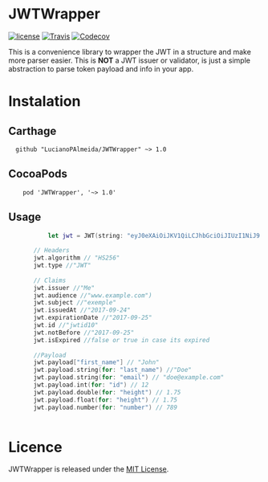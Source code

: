 # JWTWrapper

[![license](https://img.shields.io/github/license/mashape/apistatus.svg)](https://opensource.org/licenses/MIT)
[![Travis](https://img.shields.io/travis/LucianoPAlmeida/JWTWrapper.svg)](https://travis-ci.org/LucianoPAlmeida/JWTWrapper)
[![Codecov](https://img.shields.io/codecov/c/github/LucianoPAlmeida/JWTWrapper.svg)](https://codecov.io/gh/LucianoPAlmeida/JWTWrapper)

This is a convenience library to wrapper the JWT in a structure and make more parser easier. 
This is **NOT** a JWT issuer or validator, is just a simple abstraction to parse token payload and info in your app.


# Instalation

## Carthage   
  ```
    github "LucianoPAlmeida/JWTWrapper" ~> 1.0
  ```
## CocoaPods

  ```
      pod 'JWTWrapper', '~> 1.0'
  ``` 
  
## Usage
 ```swift
            let jwt = JWT(string: "eyJ0eXAiOiJKV1QiLCJhbGciOiJIUzI1NiJ9.eyJpc3MiOiJNZSIsImlhdCI6MTUwNjI4Nzg3MCwiZXhwIjoxNTA2Mzc0MjcwLCJhdWQiOiJ3d3cuZXhhbXBsZS5jb20iLCJzdWIiOiJleGVtcGxlIiwianRpIjoiand0aWQxMCIsIm5iZiI6MTUwNjM3NDI3MCwiZmlyc3RfbmFtZSI6IkpvaG4iLCJsYXN0X25hbWUiOiJEb2UiLCJlbWFpbCI6ImRvZUBleGFtcGxlLmNvbSIsImlkIjoxMiwiaGVpZ2h0IjoxLjc1LCJudW1iZXIiOjc4OX0.sJVuJ39lIouTnTEYlE_0ZlXVp8GXCy9Z7djQwZUDwLI")
        
        // Headers
        jwt.algorithm // "HS256"
        jwt.type //"JWT"
        
        // Claims
        jwt.issuer //"Me"
        jwt.audience //"www.example.com")
        jwt.subject //"exemple"
        jwt.issuedAt //"2017-09-24"
        jwt.expirationDate //"2017-09-25"
        jwt.id //"jwtid10" 
        jwt.notBefore //"2017-09-25"
        jwt.isExpired //false or true in case its expired
        
        //Payload
        jwt.payload["first_name"] // "John"
        jwt.payload.string(for: "last_name") //"Doe"
        jwt.payload.string(for: "email") // "doe@example.com"
        jwt.payload.int(for: "id") // 12
        jwt.payload.double(for: "height") // 1.75
        jwt.payload.float(for: "height") // 1.75
        jwt.payload.number(for: "number") // 789
    
 ```
# Licence 

JWTWrapper is released under the [MIT License](https://opensource.org/licenses/MIT).
